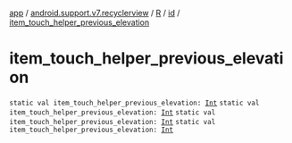 [app](../../../index.md) / [android.support.v7.recyclerview](../../index.md) / [R](../index.md) / [id](index.md) / [item_touch_helper_previous_elevation](.)

# item_touch_helper_previous_elevation

`static val item_touch_helper_previous_elevation: `[`Int`](https://kotlinlang.org/api/latest/jvm/stdlib/kotlin/-int/index.html)
`static val item_touch_helper_previous_elevation: `[`Int`](https://kotlinlang.org/api/latest/jvm/stdlib/kotlin/-int/index.html)
`static val item_touch_helper_previous_elevation: `[`Int`](https://kotlinlang.org/api/latest/jvm/stdlib/kotlin/-int/index.html)
`static val item_touch_helper_previous_elevation: `[`Int`](https://kotlinlang.org/api/latest/jvm/stdlib/kotlin/-int/index.html)